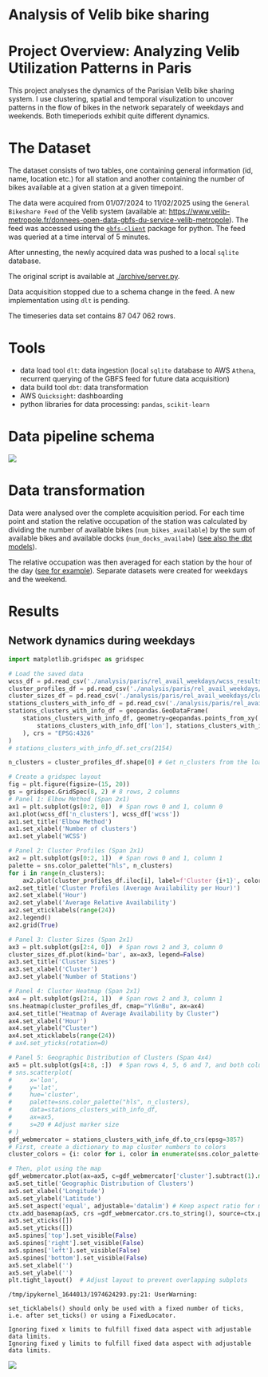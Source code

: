 # Analysis of Velib bike sharing


# Project Overview: Analyzing Velib Utilization Patterns in Paris

This project analyses the dynamics of the Parisian Velib bike sharing
system. I use clustering, spatial and temporal visulization to uncover
patterns in the flow of bikes in the network separately of weekdays and
weekends. Both timeperiods exhibit quite different dynamics.

# The Dataset

The dataset consists of two tables, one containing general information
(id, name, location etc.) for all station and another containing the
number of bikes available at a given station at a given timepoint.

The data were acquired from 01/07/2024 to 11/02/2025 using the
`General Bikeshare Feed` of the Velib system (available at:
<https://www.velib-metropole.fr/donnees-open-data-gbfs-du-service-velib-metropole>).
The feed was accessed using the
[`gbfs-client`](https://github.com/jakehadar/bikeshare-client-python)
package for python. The feed was queried at a time interval of 5
minutes.

After unnesting, the newly acquired data was pushed to a local `sqlite`
database.

The original script is available at
[./archive/server.py](./archive/server.py).

Data acquisition stopped due to a schema change in the feed. A new
implementation using `dlt` is pending.

The timeseries data set contains 87 047 062 rows.

# Tools

- data load tool `dlt`: data ingestion (local `sqlite` database to AWS
  `Athena`, recurrent querying of the GBFS feed for future data
  acquisition)
- data build tool `dbt`: data transformation
- AWS `Quicksight`: dashboarding
- python libraries for data processing: `pandas`, `scikit-learn`

# Data pipeline schema

![](./img/mermaid-diagram-2025-04-27-214223.png)

# Data transformation

Data were analysed over the complete acquisition period. For each time
point and station the relative occupation of the station was calculated
by dividing the number of available bikes (`num_bikes_available`) by the
sum of available bikes and available docks (`num_docks_availabe`) ([see
also the dbt models](./dbt/athena_/models/)).

The relative occupation was then averaged for each station by the hour
of the day ([see for
example](./analysis/paris/rel_avail_weekdays/rel_avail_data.py)).
Separate datasets were created for weekdays and the weekend.

# Results

## Network dynamics during weekdays

``` python
import matplotlib.gridspec as gridspec

# Load the saved data
wcss_df = pd.read_csv('./analysis/paris/rel_avail_weekdays/wcss_results.csv')
cluster_profiles_df = pd.read_csv('./analysis/paris/rel_avail_weekdays/cluster_profiles.csv', index_col=0)
cluster_sizes_df = pd.read_csv('./analysis/paris/rel_avail_weekdays/cluster_sizes.csv', index_col=0)
stations_clusters_with_info_df = pd.read_csv('./analysis/paris/rel_avail_weekdays/station_clusters_with_info.csv')
stations_clusters_with_info_df = geopandas.GeoDataFrame(
    stations_clusters_with_info_df, geometry=geopandas.points_from_xy(
        stations_clusters_with_info_df['lon'], stations_clusters_with_info_df['lat']
    ), crs = "EPSG:4326"
)
# stations_clusters_with_info_df.set_crs(2154)
```

``` python
n_clusters = cluster_profiles_df.shape[0] # Get n_clusters from the loaded data

# Create a gridspec layout
fig = plt.figure(figsize=(15, 20))
gs = gridspec.GridSpec(8, 2) # 8 rows, 2 columns
# Panel 1: Elbow Method (Span 2x1)
ax1 = plt.subplot(gs[0:2, 0])  # Span rows 0 and 1, column 0
ax1.plot(wcss_df['n_clusters'], wcss_df['wcss'])
ax1.set_title('Elbow Method')
ax1.set_xlabel('Number of clusters')
ax1.set_ylabel('WCSS')

# Panel 2: Cluster Profiles (Span 2x1)
ax2 = plt.subplot(gs[0:2, 1])  # Span rows 0 and 1, column 1
palette = sns.color_palette("hls", n_clusters)
for i in range(n_clusters):
    ax2.plot(cluster_profiles_df.iloc[i], label=f'Cluster {i+1}', color=palette[i])
ax2.set_title('Cluster Profiles (Average Availability per Hour)')
ax2.set_xlabel('Hour')
ax2.set_ylabel('Average Relative Availability')
ax2.set_xticklabels(range(24))
ax2.legend()
ax2.grid(True)

# Panel 3: Cluster Sizes (Span 2x1)
ax3 = plt.subplot(gs[2:4, 0])  # Span rows 2 and 3, column 0
cluster_sizes_df.plot(kind='bar', ax=ax3, legend=False)
ax3.set_title('Cluster Sizes')
ax3.set_xlabel('Cluster')
ax3.set_ylabel('Number of Stations')

# Panel 4: Cluster Heatmap (Span 2x1)
ax4 = plt.subplot(gs[2:4, 1])  # Span rows 2 and 3, column 1
sns.heatmap(cluster_profiles_df, cmap="YlGnBu", ax=ax4)
ax4.set_title("Heatmap of Average Availability by Cluster")
ax4.set_xlabel('Hour')
ax4.set_ylabel("Cluster")
ax4.set_xticklabels(range(24))
# ax4.set_yticks(rotation=0)

# Panel 5: Geographic Distribution of Clusters (Span 4x4)
ax5 = plt.subplot(gs[4:8, :])  # Span rows 4, 5, 6 and 7, and both columns
# sns.scatterplot(
#     x='lon',
#     y='lat',
#     hue='cluster',
#     palette=sns.color_palette("hls", n_clusters),
#     data=stations_clusters_with_info_df,
#     ax=ax5,
#     s=20 # Adjust marker size
# )
gdf_webmercator = stations_clusters_with_info_df.to_crs(epsg=3857)
# First, create a dictionary to map cluster numbers to colors
cluster_colors = {i: color for i, color in enumerate(sns.color_palette("hls", n_colors=n_clusters))}

# Then, plot using the map
gdf_webmercator.plot(ax=ax5, c=gdf_webmercator['cluster'].subtract(1).map(cluster_colors))
ax5.set_title('Geographic Distribution of Clusters')
ax5.set_xlabel('Longitude')
ax5.set_ylabel('Latitude')
ax5.set_aspect('equal', adjustable='datalim') # Keep aspect ratio for map
ctx.add_basemap(ax5, crs =gdf_webmercator.crs.to_string(), source=ctx.providers.CartoDB.Positron)
ax5.set_xticks([])
ax5.set_yticks([])
ax5.spines['top'].set_visible(False)
ax5.spines['right'].set_visible(False)
ax5.spines['left'].set_visible(False)
ax5.spines['bottom'].set_visible(False)
ax5.set_xlabel('')
ax5.set_ylabel('')
plt.tight_layout()  # Adjust layout to prevent overlapping subplots
```

    /tmp/ipykernel_1644013/1974624293.py:21: UserWarning:

    set_ticklabels() should only be used with a fixed number of ticks, i.e. after set_ticks() or using a FixedLocator.

    Ignoring fixed x limits to fulfill fixed data aspect with adjustable data limits.
    Ignoring fixed y limits to fulfill fixed data aspect with adjustable data limits.

![](readme_files/figure-commonmark/cell-4-output-2.png)
